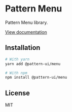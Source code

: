 # Pattern Menu

Pattern Menu library.

[View documentation](https://pattern.icu/)

## Installation

```sh
# With yarn
yarn add @pattern-ui/menu

# With npm
npm install @pattern-ui/menu
```

## License

MIT
